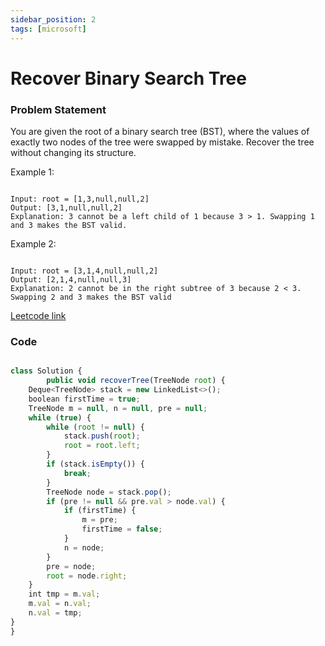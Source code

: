 ```yaml
---
sidebar_position: 2
tags: [microsoft]
---
```


# Recover Binary Search Tree


### Problem Statement

You are given the root of a binary search tree (BST), where the values of exactly two nodes of the tree were swapped by mistake. Recover the tree without changing its structure.


Example 1:

```

Input: root = [1,3,null,null,2]
Output: [3,1,null,null,2]
Explanation: 3 cannot be a left child of 1 because 3 > 1. Swapping 1 and 3 makes the BST valid.
```

Example 2:

```

Input: root = [3,1,4,null,null,2]
Output: [2,1,4,null,null,3]
Explanation: 2 cannot be in the right subtree of 3 because 2 < 3. Swapping 2 and 3 makes the BST valid
```
[Leetcode link](https://leetcode.com/problems/recover-binary-search-tree/description/)


### Code

```jsx title="Java Code"

class Solution {
        public void recoverTree(TreeNode root) {
    Deque<TreeNode> stack = new LinkedList<>();
    boolean firstTime = true;
    TreeNode m = null, n = null, pre = null;
    while (true) {
        while (root != null) {
            stack.push(root);
            root = root.left;
        }
        if (stack.isEmpty()) {
            break;
        }
        TreeNode node = stack.pop();
        if (pre != null && pre.val > node.val) {
            if (firstTime) {
                m = pre;
                firstTime = false;
            }
            n = node;
        }
        pre = node;
        root = node.right;
    }
    int tmp = m.val;
    m.val = n.val;
    n.val = tmp;
}
}
```
